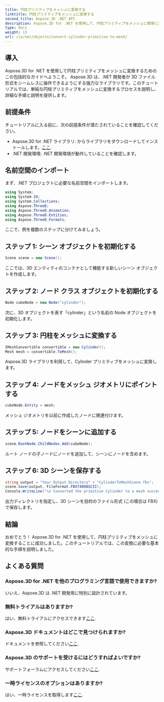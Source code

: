 ```yaml
---
title: 円柱プリミティブをメッシュに変換する
linktitle: 円柱プリミティブをメッシュに変換する
second_title: Aspose.3D .NET API
description: Aspose.3D for .NET を使用して、円柱プリミティブをメッシュに簡単に変換する方法を学びます。シームレスな 3D 変換については、ステップバイステップのガイドに従ってください。
type: docs
weight: 13
url: /ja/net/objects/convert-cylinder-primitive-to-mesh/
---
```

## 導入
Aspose.3D for .NET を使用して円柱プリミティブをメッシュに変換するためのこの包括的なガイドへようこそ。 Aspose.3D は、.NET 開発者が 3D ファイル形式をシームレスに操作できるようにする強力なライブラリです。このチュートリアルでは、単純な円柱プリミティブをメッシュに変換するプロセスを説明し、詳細な手順と説明を提供します。
## 前提条件
チュートリアルに入る前に、次の前提条件が満たされていることを確認してください。
-  Aspose.3D for .NET ライブラリ: からライブラリをダウンロードしてインストールします。[ここ](https://releases.aspose.com/3d/net/).
- .NET 開発環境: .NET 開発環境が動作していることを確認します。
## 名前空間のインポート
まず、.NET プロジェクトに必要な名前空間をインポートします。
```csharp
using System;
using System.IO;
using System.Collections;
using Aspose.ThreeD;
using Aspose.ThreeD.Animation;
using Aspose.ThreeD.Entities;
using Aspose.ThreeD.Formats;
```
ここで、例を複数のステップに分けてみましょう。
## ステップ 1: シーン オブジェクトを初期化する
```csharp
Scene scene = new Scene();
```
ここでは、3D エンティティのコンテナとして機能する新しいシーン オブジェクトを作成します。
## ステップ 2: ノード クラス オブジェクトを初期化する
```csharp
Node cubeNode = new Node("cylinder");
```
次に、3D オブジェクトを表す「cylinder」という名前の Node オブジェクトを初期化します。
## ステップ 3: 円柱をメッシュに変換する
```csharp
IMeshConvertible convertible = new Cylinder();
Mesh mesh = convertible.ToMesh();
```
Aspose.3D ライブラリを利用して、Cylinder プリミティブをメッシュに変換します。
## ステップ 4: ノードをメッシュ ジオメトリにポイントする
```csharp
cubeNode.Entity = mesh;
```
メッシュ ジオメトリを以前に作成したノードに関連付けます。
## ステップ 5: ノードをシーンに追加する
```csharp
scene.RootNode.ChildNodes.Add(cubeNode);
```
ルート ノードの子ノードにノードを追加して、シーンにノードを含めます。
## ステップ 6: 3D シーンを保存する
```csharp
string output = "Your Output Directory" + "CylinderToMeshScene.fbx";
scene.Save(output, FileFormat.FBX7400ASCII);
Console.WriteLine("\n Converted the primitive Cylinder to a mesh successfully.\nFile saved at " + output);
```
出力ディレクトリを指定し、3D シーンを目的のファイル形式 (この場合は FBX) で保存します。
## 結論
おめでとう！ Aspose.3D for .NET を使用して、円柱プリミティブをメッシュに変換することに成功しました。このチュートリアルでは、この変換に必要な基本的な手順を説明しました。
## よくある質問
### Aspose.3D for .NET を他のプログラミング言語で使用できますか?
いいえ、Aspose.3D は .NET 開発用に特別に設計されています。
### 無料トライアルはありますか?
はい、無料トライアルにアクセスできます[ここ](https://releases.aspose.com/).
### Aspose.3D ドキュメントはどこで見つけられますか?
ドキュメントを参照してください[ここ](https://reference.aspose.com/3d/net/).
### Aspose.3D のサポートを受けるにはどうすればよいですか?
サポートフォーラムにアクセスしてください[ここ](https://forum.aspose.com/c/3d/18).
### 一時ライセンスのオプションはありますか?
はい、一時ライセンスを取得します[ここ](https://purchase.aspose.com/temporary-license/).